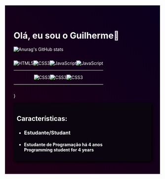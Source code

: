 <div style="background: linear-gradient(45deg, rgb(30, 0, 20), rgb(10, 0, 30)); padding: 3em 2em; color: white; border: 1px solid white;">

# Olá, eu sou o Guilherme💜

![Anurag's GitHub stats](https://github-readme-stats.vercel.app/api?username=GuilhermeAndersonBR&show_icons=true&theme=radical)

<div style="display: inline-block;">
<div style="margin: 1em 0px; display: flex; justify-content: center;">
<img align="center" alt="HTML5" src="https://img.shields.io/badge/HTML5-E34F26?style=for-the-badge&logo=html5&logoColor=white">
<img align="center" alt="CSS3" src="https://img.shields.io/badge/CSS3-1572B6?style=for-the-badge&logo=css3&logoColor=white">
<img align="center" alt="JavaScript" src="https://img.shields.io/badge/JavaScript-F7DF1E?style=for-the-badge&logo=javascript&logoColor=black">
<img align="center" alt="JavaScript" src="https://img.shields.io/badge/PHP-777BB4?style=for-the-badge&logo=php&logoColor=white">
</div><hr style="background-color: white; border: none;">
<div style="margin: 1em 0px; display: flex; justify-content: center;">
<img align="center" alt="CSS3" src="https://img.shields.io/badge/Bootstrap-563D7C?style=for-the-badge&logo=bootstrap&logoColor=white">
<img align="center" alt="CSS3" src="https://img.shields.io/badge/Laravel-FF2D20?style=for-the-badge&logo=laravel&logoColor=white">
<img align="center" alt="CSS3" src="https://img.shields.io/badge/Sass-CC6699?style=for-the-badge&logo=sass&logoColor=white">
</div><hr style="background-color: white; border: none;">
</div>

<p>}</p>

<div style="background-color: rgb(10, 5, 15); padding: 10px; box-shadow: 3px 3px 10px black; border-radius: 5px;">
<h2>Características:</h2>
<ul>
<li><h3>Estudante/Studant</h4></li>
<li><h4>Estudante de Programação há 4 anos<br>Programming student for 4 years</h3></li>
</ul>
</div>
</div>

